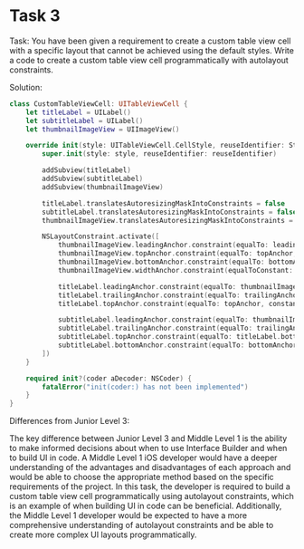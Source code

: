 # Task 3

Task: You have been given a requirement to create a custom table view cell with
a specific layout that cannot be achieved using the default styles. Write a code
to create a custom table view cell programmatically with autolayout constraints.

Solution:

```swift
class CustomTableViewCell: UITableViewCell {
    let titleLabel = UILabel()
    let subtitleLabel = UILabel()
    let thumbnailImageView = UIImageView()

    override init(style: UITableViewCell.CellStyle, reuseIdentifier: String?) {
        super.init(style: style, reuseIdentifier: reuseIdentifier)

        addSubview(titleLabel)
        addSubview(subtitleLabel)
        addSubview(thumbnailImageView)

        titleLabel.translatesAutoresizingMaskIntoConstraints = false
        subtitleLabel.translatesAutoresizingMaskIntoConstraints = false
        thumbnailImageView.translatesAutoresizingMaskIntoConstraints = false

        NSLayoutConstraint.activate([
            thumbnailImageView.leadingAnchor.constraint(equalTo: leadingAnchor, constant: 16),
            thumbnailImageView.topAnchor.constraint(equalTo: topAnchor, constant: 16),
            thumbnailImageView.bottomAnchor.constraint(equalTo: bottomAnchor, constant: -16),
            thumbnailImageView.widthAnchor.constraint(equalToConstant: 80),

            titleLabel.leadingAnchor.constraint(equalTo: thumbnailImageView.trailingAnchor, constant: 16),
            titleLabel.trailingAnchor.constraint(equalTo: trailingAnchor, constant: -16),
            titleLabel.topAnchor.constraint(equalTo: topAnchor, constant: 16),

            subtitleLabel.leadingAnchor.constraint(equalTo: thumbnailImageView.trailingAnchor, constant: 16),
            subtitleLabel.trailingAnchor.constraint(equalTo: trailingAnchor, constant: -16),
            subtitleLabel.topAnchor.constraint(equalTo: titleLabel.bottomAnchor, constant: 8),
            subtitleLabel.bottomAnchor.constraint(equalTo: bottomAnchor, constant: -16)
        ])
    }

    required init?(coder aDecoder: NSCoder) {
        fatalError("init(coder:) has not been implemented")
    }
}
```

Differences from Junior Level 3:

The key difference between Junior Level 3 and Middle Level 1 is the ability to
make informed decisions about when to use Interface Builder and when to build UI
in code. A Middle Level 1 iOS developer would have a deeper understanding of the
advantages and disadvantages of each approach and would be able to choose the
appropriate method based on the specific requirements of the project. In this
task, the developer is required to build a custom table view cell
programmatically using autolayout constraints, which is an example of when
building UI in code can be beneficial. Additionally, the Middle Level 1
developer would be expected to have a more comprehensive understanding of
autolayout constraints and be able to create more complex UI layouts
programmatically.
